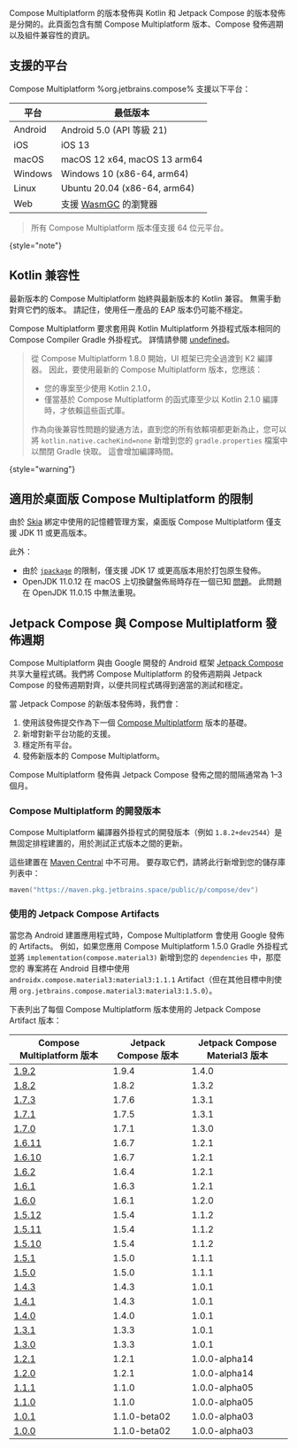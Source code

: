 [//]: # (title: 兼容性與版本)

Compose Multiplatform 的版本發佈與 Kotlin 和 Jetpack Compose 的版本發佈是分開的。此頁面包含有關 Compose Multiplatform 版本、Compose 發佈週期以及組件兼容性的資訊。

## 支援的平台

Compose Multiplatform %org.jetbrains.compose% 支援以下平台：

| 平台    | 最低版本                                                                                         |
|---------|----------------------------------------------------------------------------------------------------------|
| Android | Android 5.0 (API 等級 21)                                                                              |
| iOS     | iOS 13                                                                                                   |
| macOS   | macOS 12 x64, macOS 13 arm64                                                                             |
| Windows | Windows 10 (x86-64, arm64)                                                                               |
| Linux   | Ubuntu 20.04 (x86-64, arm64)                                                                             |
| Web     | 支援 [WasmGC](https://kotlinlang.org/docs/wasm-configuration.html#browser-versions) 的瀏覽器 |

[//]: # (https://youtrack.jetbrains.com/issue/CMP-7539)

> 所有 Compose Multiplatform 版本僅支援 64 位元平台。
>
{style="note"}

## Kotlin 兼容性

最新版本的 Compose Multiplatform 始終與最新版本的 Kotlin 兼容。
無需手動對齊它們的版本。
請記住，使用任一產品的 EAP 版本仍可能不穩定。

Compose Multiplatform 要求套用與 Kotlin Multiplatform 外掛程式版本相同的 Compose Compiler Gradle 外掛程式。
詳情請參閱 [undefined](compose-compiler.md#migrating-a-compose-multiplatform-project)。

> 從 Compose Multiplatform 1.8.0 開始，UI 框架已完全過渡到 K2 編譯器。
> 因此，要使用最新的 Compose Multiplatform 版本，您應該：
> * 您的專案至少使用 Kotlin 2.1.0，
> * 僅當基於 Compose Multiplatform 的函式庫至少以 Kotlin 2.1.0 編譯時，才依賴這些函式庫。
>
> 作為向後兼容性問題的變通方法，直到您的所有依賴項都更新為止，您可以將 `kotlin.native.cacheKind=none` 新增到您的 `gradle.properties` 檔案中以關閉 Gradle 快取。
> 這會增加編譯時間。
>
{style="warning"}

## 適用於桌面版 Compose Multiplatform 的限制

由於 [Skia](https://skia.org/) 綁定中使用的記憶體管理方案，桌面版 Compose Multiplatform 僅支援 JDK 11 或更高版本。

此外：
* 由於 [`jpackage`](https://docs.oracle.com/en/java/javase/17/docs/specs/man/jpackage.html) 的限制，僅支援 JDK 17 或更高版本用於打包原生發佈。
* OpenJDK 11.0.12 在 macOS 上切換鍵盤佈局時存在一個已知 [問題](https://github.com/JetBrains/compose-multiplatform/issues/940)。
  此問題在 OpenJDK 11.0.15 中無法重現。

## Jetpack Compose 與 Compose Multiplatform 發佈週期

Compose Multiplatform 與由 Google 開發的 Android 框架 [Jetpack Compose](https://developer.android.com/jetpack/compose) 共享大量程式碼。我們將 Compose Multiplatform 的發佈週期與 Jetpack Compose 的發佈週期對齊，以便共同程式碼得到適當的測試和穩定。

當 Jetpack Compose 的新版本發佈時，我們會：

1. 使用該發佈提交作為下一個 [Compose Multiplatform](https://github.com/JetBrains/androidx) 版本的基礎。
2. 新增對新平台功能的支援。
3. 穩定所有平台。
4. 發佈新版本的 Compose Multiplatform。

Compose Multiplatform 發佈與 Jetpack Compose 發佈之間的間隔通常為 1–3 個月。

### Compose Multiplatform 的開發版本

Compose Multiplatform 編譯器外掛程式的開發版本（例如 `1.8.2+dev2544`）是無固定排程建置的，用於測試正式版本之間的更新。

這些建置在 [Maven Central](https://central.sonatype.com/) 中不可用。
要存取它們，請將此行新增到您的儲存庫列表中：

```kotlin
maven("https://maven.pkg.jetbrains.space/public/p/compose/dev")
```

### 使用的 Jetpack Compose Artifacts

當您為 Android 建置應用程式時，Compose Multiplatform 會使用 Google 發佈的 Artifacts。
例如，如果您應用 Compose Multiplatform 1.5.0 Gradle 外掛程式並將 `implementation(compose.material3)` 新增到您的 `dependencies` 中，那麼您的
專案將在 Android 目標中使用 `androidx.compose.material3:material3:1.1.1` Artifact（但在其他目標中則使用 `org.jetbrains.compose.material3:material3:1.5.0`）。

下表列出了每個 Compose Multiplatform 版本使用的 Jetpack Compose Artifact 版本：

| Compose Multiplatform 版本                                                      | Jetpack Compose 版本 | Jetpack Compose Material3 版本 |
|-----------------------------------------------------------------------------------|-------------------------|-----------------------------------|
| [1.9.2](https://github.com/JetBrains/compose-multiplatform/releases/tag/v1.9.2)   | 1.9.4                   | 1.4.0                             |
| [1.8.2](https://github.com/JetBrains/compose-multiplatform/releases/tag/v1.8.2)   | 1.8.2                   | 1.3.2                             |
| [1.7.3](https://github.com/JetBrains/compose-multiplatform/releases/tag/v1.7.3)   | 1.7.6                   | 1.3.1                             |
| [1.7.1](https://github.com/JetBrains/compose-multiplatform/releases/tag/v1.7.1)   | 1.7.5                   | 1.3.1                             |
| [1.7.0](https://github.com/JetBrains/compose-multiplatform/releases/tag/v1.7.0)   | 1.7.1                   | 1.3.0                             |
| [1.6.11](https://github.com/JetBrains/compose-multiplatform/releases/tag/v1.6.11) | 1.6.7                   | 1.2.1                             |
| [1.6.10](https://github.com/JetBrains/compose-multiplatform/releases/tag/v1.6.10) | 1.6.7                   | 1.2.1                             |
| [1.6.2](https://github.com/JetBrains/compose-multiplatform/releases/tag/v1.6.2)   | 1.6.4                   | 1.2.1                             |
| [1.6.1](https://github.com/JetBrains/compose-multiplatform/releases/tag/v1.6.1)   | 1.6.3                   | 1.2.1                             |
| [1.6.0](https://github.com/JetBrains/compose-multiplatform/releases/tag/v1.6.0)   | 1.6.1                   | 1.2.0                             |
| [1.5.12](https://github.com/JetBrains/compose-multiplatform/releases/tag/v1.5.12) | 1.5.4                   | 1.1.2                             |
| [1.5.11](https://github.com/JetBrains/compose-multiplatform/releases/tag/v1.5.11) | 1.5.4                   | 1.1.2                             |
| [1.5.10](https://github.com/JetBrains/compose-multiplatform/releases/tag/v1.5.10) | 1.5.4                   | 1.1.2                             |
| [1.5.1](https://github.com/JetBrains/compose-multiplatform/releases/tag/v1.5.1)   | 1.5.0                   | 1.1.1                             |
| [1.5.0](https://github.com/JetBrains/compose-multiplatform/releases/tag/v1.5.0)   | 1.5.0                   | 1.1.1                             |
| [1.4.3](https://github.com/JetBrains/compose-multiplatform/releases/tag/v1.4.3)   | 1.4.3                   | 1.0.1                             |
| [1.4.1](https://github.com/JetBrains/compose-multiplatform/releases/tag/v1.4.1)   | 1.4.3                   | 1.0.1                             |
| [1.4.0](https://github.com/JetBrains/compose-multiplatform/releases/tag/v1.4.0)   | 1.4.0                   | 1.0.1                             |
| [1.3.1](https://github.com/JetBrains/compose-multiplatform/releases/tag/v1.3.1)   | 1.3.3                   | 1.0.1                             |
| [1.3.0](https://github.com/JetBrains/compose-multiplatform/releases/tag/v1.3.0)   | 1.3.3                   | 1.0.1                             |
| [1.2.1](https://github.com/JetBrains/compose-multiplatform/releases/tag/v1.2.1)   | 1.2.1                   | 1.0.0-alpha14                     |
| [1.2.0](https://github.com/JetBrains/compose-multiplatform/releases/tag/v1.2.0)   | 1.2.1                   | 1.0.0-alpha14                     |
| [1.1.1](https://github.com/JetBrains/compose-multiplatform/releases/tag/v1.1.1)   | 1.1.0                   | 1.0.0-alpha05                     |
| [1.1.0](https://github.com/JetBrains/compose-multiplatform/releases/tag/v1.1.0)   | 1.1.0                   | 1.0.0-alpha05                     |
| [1.0.1](https://github.com/JetBrains/compose-multiplatform/releases/tag/v1.0.1)   | 1.1.0-beta02            | 1.0.0-alpha03                     |
| [1.0.0](https://github.com/JetBrains/compose-multiplatform/releases/tag/v1.0.0)   | 1.1.0-beta02            | 1.0.0-alpha03                     |